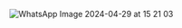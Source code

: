![WhatsApp Image 2024-04-29 at 15 21 03](https://github.com/prabhat-lall/NewsArticleApp/assets/73634792/259c3b1a-4d75-43b1-b865-88fadf6bcdf9)
